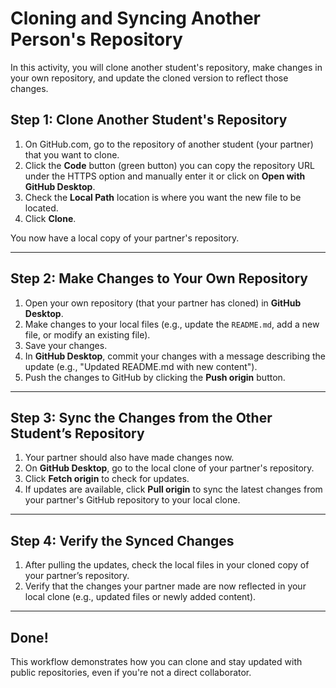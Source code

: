 # Cloning and Syncing Another Person's Repository

In this activity, you will clone another student's repository, make changes in your own repository, and update the cloned version to reflect those changes. 

## Step 1: Clone Another Student's Repository

1. On GitHub.com, go to the repository of another student (your partner) that you want to clone.
2. Click the **Code** button (green button) you can copy the repository URL under the HTTPS option and manually enter it or click on **Open with GitHub Desktop**.
3. Check the **Local Path** location is where you want the new file to be located.
4. Click **Clone**.

You now have a local copy of your partner's repository.

---

## Step 2: Make Changes to Your Own Repository

1. Open your own repository (that your partner has cloned) in **GitHub Desktop**.
2. Make changes to your local files (e.g., update the `README.md`, add a new file, or modify an existing file).
3. Save your changes.
4. In **GitHub Desktop**, commit your changes with a message describing the update (e.g., "Updated README.md with new content").
5. Push the changes to GitHub by clicking the **Push origin** button.

---

## Step 3: Sync the Changes from the Other Student’s Repository

1. Your partner should also have made changes now.
2. On **GitHub Desktop**, go to the local clone of your partner's repository.
3. Click **Fetch origin** to check for updates.
4. If updates are available, click **Pull origin** to sync the latest changes from your partner's GitHub repository to your local clone.

---

## Step 4: Verify the Synced Changes

1. After pulling the updates, check the local files in your cloned copy of your partner’s repository.
2. Verify that the changes your partner made are now reflected in your local clone (e.g., updated files or newly added content).

---

## Done!

This workflow demonstrates how you can clone and stay updated with public repositories, even if you're not a direct collaborator. 